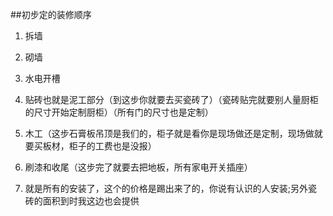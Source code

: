 ##初步定的装修顺序
1. 拆墙

2. 砌墙

3. 水电开槽

4. 贴砖也就是泥工部分（到这步你就要去买瓷砖了）（瓷砖贴完就要别人量厨柜的尺寸开始定制厨柜）（所有门的尺寸也是定制）

5. 木工（这步石膏板吊顶是我们的，柜子就是看你是现场做还是定制，现场做就要买板材，柜子的工费也是没报）

6. 刷漆和收尾（这步完了就要去把地板，所有家电开关插座）

7. 就是所有的安装了，这个的价格是踢出来了的，你说有认识的人安装;另外瓷砖的面积到时我这边也会提供